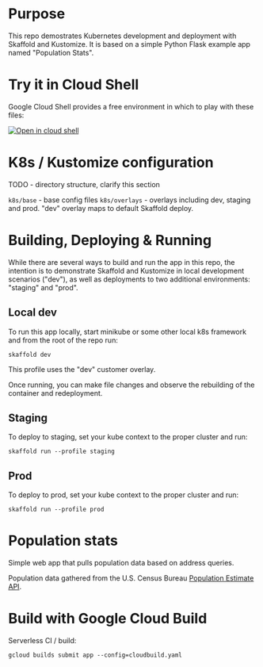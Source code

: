 # Purpose
This repo demostrates Kubernetes development and deployment with Skaffold and Kustomize. It is based on a simple Python Flask example app named "Population Stats". 

# Try it in Cloud Shell
Google Cloud Shell provides a free environment in which to play with these files:

[![Open in cloud shell](https://gstatic.com/cloudssh/images/open-btn.svg)](https://console.cloud.google.com/cloudshell/open?git_repo=https://github.com/vszal/pop-kustomize&page=editor&open_in_editor=skaffold.yaml)

# K8s / Kustomize configuration

TODO - directory structure, clarify this section

`k8s/base` - base config files
`k8s/overlays` - overlays including dev, staging and prod. "dev" overlay maps to default Skaffold deploy.

# Building, Deploying & Running
While there are several ways to build and run the app in this repo, the intention is to demonstrate Skaffold and Kustomize in local development scenarios ("dev"), as well as deployments to two additional environments: "staging" and "prod". 

## Local dev
To run this app locally, start minikube or some other local k8s framework and from the root of the repo run:

`skaffold dev`

This profile uses the "dev" customer overlay.

Once running, you can make file changes and observe the rebuilding of the container and redeployment.

## Staging 
To deploy to staging, set your kube context to the proper cluster and run:

`skaffold run --profile staging`

## Prod
To deploy to prod, set your kube context to the proper cluster and run:

`skaffold run --profile prod`

# Population stats

Simple web app that pulls population data based on address queries. 

Population data gathered from the U.S. Census Bureau [Population Estimate API](https://www.census.gov/data/developers/data-sets/popest-popproj/popest.html).

# Build with Google Cloud Build
Serverless CI / build:

`gcloud builds submit app --config=cloudbuild.yaml`